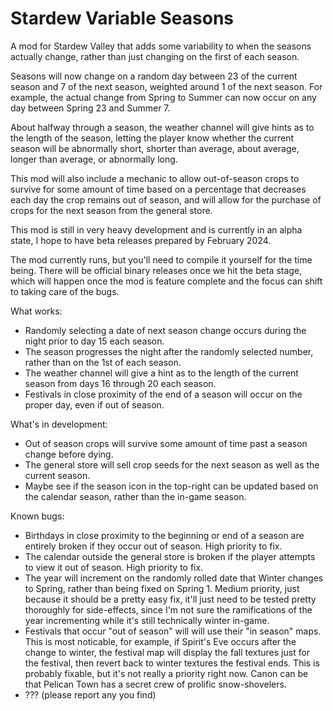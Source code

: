 # Stardew Variable Seasons

A mod for Stardew Valley that adds some variability to when the seasons actually change, rather than just changing on the first of each season.

Seasons will now change on a random day between 23 of the current season and 7 of the next season, weighted around 1 of the next season.
For example, the actual change from Spring to Summer can now occur on any day between Spring 23 and Summer 7.

About halfway through a season, the weather channel will give hints as to the length of the season, letting the player know whether the current season will be abnormally short, shorter than average, about average, longer than average, or abnormally long.

This mod will also include a mechanic to allow out-of-season crops to survive for some amount of time based on a percentage that decreases each day the crop remains out of season, and will allow for the purchase of crops for the next season from the general store.

This mod is still in very heavy development and is currently in an alpha state, I hope to have beta releases prepared by February 2024.

The mod currently runs, but you'll need to compile it yourself for the time being. There will be official binary releases once we hit the beta stage, which will happen once the mod is feature complete and the focus can shift to taking care of the bugs.

What works:
- Randomly selecting a date of next season change occurs during the night prior to day 15 each season.
- The season progresses the night after the randomly selected number, rather than on the 1st of each season.
- The weather channel will give a hint as to the length of the current season from days 16 through 20 each season.
- Festivals in close proximity of the end of a season will occur on the proper day, even if out of season.

What's in development:
- Out of season crops will survive some amount of time past a season change before dying.
- The general store will sell crop seeds for the next season as well as the current season.
- Maybe see if the season icon in the top-right can be updated based on the calendar season, rather than the in-game season.

Known bugs:
- Birthdays in close proximity to the beginning or end of a season are entirely broken if they occur out of season. High priority to fix.
- The calendar outside the general store is broken if the player attempts to view it out of season. High priority to fix.
- The year will increment on the randomly rolled date that Winter changes to Spring, rather than being fixed on Spring 1. Medium priority, just because it should be a pretty easy fix, it'll just need to be tested pretty thoroughly for side-effects, since I'm not sure the ramifications of the year incrementing while it's still technically winter in-game.
- Festivals that occur "out of season" will will use their "in season" maps. This is most noticable, for example, if Spirit's Eve occurs after the change to winter, the festival map will display the fall textures just for the festival, then revert back to winter textures the festival ends. This is probably fixable, but it's not really a priority right now. Canon can be that Pelican Town has a secret crew of prolific snow-shovelers.
- ??? (please report any you find)
